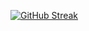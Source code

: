 [![GitHub Streak](https://streak-stats.demolab.com?user=dineshtiwari69&theme=dark)](https://git.io/streak-stats)
